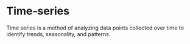 # Time-series
Time series is a method of analyzing data points collected over time to identify trends, seasonality, and patterns.
